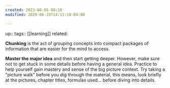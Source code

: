 ```yaml
---
created: 2023-08-05 08:18
modified: 2025-06-15T14:11:10-04:00

---
```

up::
tags:: [[learning]]
related:

**Chunking** is the act of grouping concepts into compact packages of information that are easier for the mind to access.

**Master the major idea** and then start getting deeper. However, make sure not to get stuck in some details before having a general idea. Practice to help yourself gain mastery and sense of the big picture context. Try taking a "picture walk" before you dig through the material, this means, look briefly at the pictures, chapter titles, formulas used… before diving into details.
